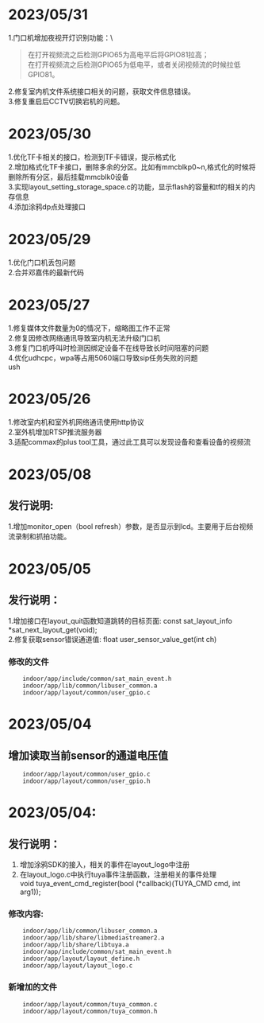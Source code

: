 # 2023/05/31
1.门口机增加夜视开灯识别功能：\
> 在打开视频流之后检测GPIO65为高电平后将GPIO81拉高；\
> 在打开视频流之后检测GPIO65为低电平，或者关闭视频流的时候拉低GPIO81。

2.修复室内机文件系统接口相关的问题，获取文件信息错误。 \
3.修复重启后CCTV切换宕机的问题。

# 2023/05/30
1.优化TF卡相关的接口，检测到TF卡错误，提示格式化 \
2.增加格式化TF卡接口，删除多余的分区。比如有mmcblkp0~n,格式化的时候将删除所有分区，最后挂载mmcblk0设备 \
3.实现layout_setting_storage_space.c的功能，显示flash的容量和tf的相关的内存信息 \
4.添加涂鸦dp点处理接口

# 2023/05/29
1.优化门口机丢包问题 \
2.合并邓嘉伟的最新代码

# 2023/05/27
1.修复媒体文件数量为0的情况下，缩略图工作不正常\
2.修复因修改网络通讯导致室内机无法升级门口机\
3.修复门口机呼叫时检测因绑定设备不在线导致长时间阻塞的问题 \
4.优化udhcpc，wpa等占用5060端口导致sip任务失败的问题 \
ush

# 2023/05/26
1.修改室内机和室外机网络通讯使用http协议 \
2.室外机增加RTSP推流服务器 \
3.适配commax的plus tool工具，通过此工具可以发现设备和查看设备的视频流 
# 2023/05/08
## 发行说明:
1.增加monitor_open（bool refresh）参数，是否显示到lcd。主要用于后台视频流录制和抓拍功能。   

# 2023/05/05
## 发行说明：
1.增加接口在layout_quit函数知道跳转的目标页面: const sat_layout_info *sat_next_layout_get(void); \
2.修复获取sensor错误通道值:  float user_sensor_value_get(int ch) 
### 修改的文件        
        indoor/app/include/common/sat_main_event.h
        indoor/app/lib/common/libuser_common.a 
        indoor/app/layout/common/user_gpio.c 




# 2023/05/04
## 增加读取当前sensor的通道电压值
        indoor/app/layout/common/user_gpio.c 
        indoor/app/layout/common/user_gpio.h



# 2023/05/04:
## 发行说明：
1. 增加涂鸦SDK的接入，相关的事件在layout_logo中注册
2. 在layout_logo.c中执行tuya事件注册函数，注册相关的事件处理 \
        void tuya_event_cmd_register(bool (*callback)(TUYA_CMD cmd, int arg1));
### 修改内容: 
        indoor/app/lib/common/libuser_common.a 
        indoor/app/lib/share/libmediastreamer2.a 
        indoor/app/lib/share/libtuya.a 
        indoor/app/include/common/sat_main_event.h 
        indoor/app/layout/layout_define.h 
        indoor/app/layout/layout_logo.c

### 新增加的文件
        indoor/app/layout/common/tuya_common.c 
        indoor/app/layout/common/tuya_common.h       



